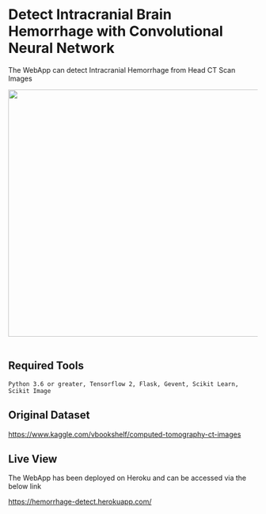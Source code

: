 # Detect Intracranial Brain Hemorrhage with Convolutional Neural Network 
The WebApp can detect Intracranial Hemorrhage from Head CT Scan Images <br>

<img src="https://firebasestorage.googleapis.com/v0/b/githubs-30fab.appspot.com/o/232491858_2924618541186381_2342616438298945329_n.png?alt=media&token=61099df4-426c-4551-a825-b5a9ffa0b48f" width="700" height="500"/><br><br>



## Required Tools
```
Python 3.6 or greater, Tensorflow 2, Flask, Gevent, Scikit Learn, Scikit Image
```


## Original Dataset

https://www.kaggle.com/vbookshelf/computed-tomography-ct-images


## Live View
The WebApp has been deployed on Heroku and can be accessed via the below link<br>

https://hemorrhage-detect.herokuapp.com/





